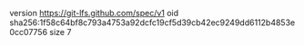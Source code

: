 version https://git-lfs.github.com/spec/v1
oid sha256:1f58c64bf8c793a4753a92dcfc19cf5d39cb42ec9249dd6112b4853e0cc07756
size 7
